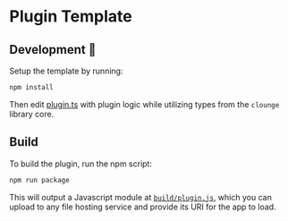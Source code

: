 # Plugin Template

## Development 🔨

Setup the template by running:

```bash
npm install
```

Then edit [plugin.ts](./plugin.ts) with plugin logic while utilizing types from the `clounge` library core.

## Build 
To build the plugin, run the npm script:

```bash
npm run package
```

This will output a Javascript module at [`build/plugin.js`](./build/plugin.js), which you can upload to any file hosting service and provide its URI for the app to load.
